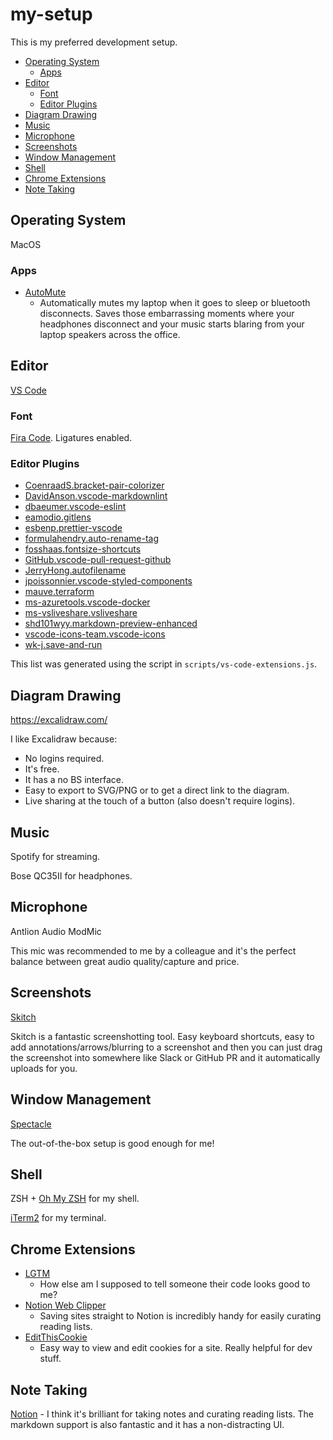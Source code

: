 # my-setup

This is my preferred development setup.

<!-- @import "[TOC]" {cmd="toc" depthFrom=1 depthTo=6 orderedList=false} -->

<!-- code_chunk_output -->

- [Operating System](#operating-system)
  - [Apps](#apps)
- [Editor](#editor)
  - [Font](#font)
  - [Editor Plugins](#editor-plugins)
- [Diagram Drawing](#diagram-drawing)
- [Music](#music)
- [Microphone](#microphone)
- [Screenshots](#screenshots)
- [Window Management](#window-management)
- [Shell](#shell)
- [Chrome Extensions](#chrome-extensions)
- [Note Taking](#note-taking)

<!-- /code_chunk_output -->

## Operating System

MacOS

### Apps

- [AutoMute](https://github.com/yonilevy/automute)
  - Automatically mutes my laptop when it goes to sleep or bluetooth disconnects. Saves those embarrassing moments where your headphones disconnect and your music starts blaring from your laptop speakers across the office.

## Editor

[VS Code](https://code.visualstudio.com/)

### Font

[Fira Code](https://github.com/tonsky/FiraCode). Ligatures enabled.

### Editor Plugins

- [CoenraadS.bracket-pair-colorizer](https://marketplace.visualstudio.com/items?itemName=CoenraadS.bracket-pair-colorizer)
- [DavidAnson.vscode-markdownlint](https://marketplace.visualstudio.com/items?itemName=DavidAnson.vscode-markdownlint)
- [dbaeumer.vscode-eslint](https://marketplace.visualstudio.com/items?itemName=dbaeumer.vscode-eslint)
- [eamodio.gitlens](https://marketplace.visualstudio.com/items?itemName=eamodio.gitlens)
- [esbenp.prettier-vscode](https://marketplace.visualstudio.com/items?itemName=esbenp.prettier-vscode)
- [formulahendry.auto-rename-tag](https://marketplace.visualstudio.com/items?itemName=formulahendry.auto-rename-tag)
- [fosshaas.fontsize-shortcuts](https://marketplace.visualstudio.com/items?itemName=fosshaas.fontsize-shortcuts)
- [GitHub.vscode-pull-request-github](https://marketplace.visualstudio.com/items?itemName=GitHub.vscode-pull-request-github)
- [JerryHong.autofilename](https://marketplace.visualstudio.com/items?itemName=JerryHong.autofilename)
- [jpoissonnier.vscode-styled-components](https://marketplace.visualstudio.com/items?itemName=jpoissonnier.vscode-styled-components)
- [mauve.terraform](https://marketplace.visualstudio.com/items?itemName=mauve.terraform)
- [ms-azuretools.vscode-docker](https://marketplace.visualstudio.com/items?itemName=ms-azuretools.vscode-docker)
- [ms-vsliveshare.vsliveshare](https://marketplace.visualstudio.com/items?itemName=ms-vsliveshare.vsliveshare)
- [shd101wyy.markdown-preview-enhanced](https://marketplace.visualstudio.com/items?itemName=shd101wyy.markdown-preview-enhanced)
- [vscode-icons-team.vscode-icons](https://marketplace.visualstudio.com/items?itemName=vscode-icons-team.vscode-icons)
- [wk-j.save-and-run](https://marketplace.visualstudio.com/items?itemName=wk-j.save-and-run)

This list was generated using the script in `scripts/vs-code-extensions.js`.

## Diagram Drawing

<https://excalidraw.com/>

I like Excalidraw because:

- No logins required.
- It's free.
- It has a no BS interface.
- Easy to export to SVG/PNG or to get a direct link to the diagram.
- Live sharing at the touch of a button (also doesn't require logins).

## Music

Spotify for streaming.

Bose QC35II for headphones.

## Microphone

Antlion Audio ModMic

This mic was recommended to me by a colleague and it's the perfect balance between great audio quality/capture and price.

## Screenshots

[Skitch](https://evernote.com/products/skitch)

Skitch is a fantastic screenshotting tool. Easy keyboard shortcuts, easy to add annotations/arrows/blurring to a screenshot and then you can just drag the screenshot into somewhere like Slack or GitHub PR and it automatically uploads for you.

## Window Management

[Spectacle](https://www.spectacleapp.com/)

The out-of-the-box setup is good enough for me!

## Shell

ZSH + [Oh My ZSH](https://ohmyz.sh/) for my shell.

[iTerm2](https://www.iterm2.com/) for my terminal.

## Chrome Extensions

- [LGTM](https://chrome.google.com/webstore/detail/lgtm/oeacdmeoegfagkmiecjjikpfgebmalof?hl=en)
  - How else am I supposed to tell someone their code looks good to me?
- [Notion Web Clipper](https://chrome.google.com/webstore/detail/notion-web-clipper/knheggckgoiihginacbkhaalnibhilkk?hl=en)
  - Saving sites straight to Notion is incredibly handy for easily curating reading lists.
- [EditThisCookie](https://chrome.google.com/webstore/detail/editthiscookie/fngmhnnpilhplaeedifhccceomclgfbg/related?hl=en)
  - Easy way to view and edit cookies for a site. Really helpful for dev stuff.
  
 ## Note Taking
 
 [Notion](https://notion.so) - I think it's brilliant for taking notes and curating reading lists. The markdown support is also fantastic and it has a non-distracting UI.
